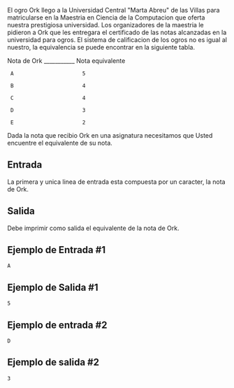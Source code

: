 El ogro Ork llego a la Universidad Central "Marta Abreu" de las Villas para matricularse en la Maestria en Ciencia de la Computacion que oferta nuestra prestigiosa universidad. Los organizadores de la maestria le pidieron a Ork que les entregara el certificado de las notas alcanzadas en la universidad para ogros. El sistema de calificacion de los ogros no es igual al nuestro, la equivalencia se puede encontrar en la siguiente tabla.



Nota de Ork ___________ Nota equivalente



```
 A                      5

 B                      4

 C                      4

 D                      3

 E                      2
```


Dada la nota que recibio Ork en una asignatura necesitamos que Usted encuentre el equivalente de su nota.



## Entrada



La primera y unica linea de entrada esta compuesta por un caracter, la nota de Ork.



## Salida



Debe imprimir como salida el equivalente de la nota de Ork.



## Ejemplo de Entrada #1



```
A
```


## Ejemplo de Salida #1



```
5
```


## Ejemplo de entrada #2



```
D
```


## Ejemplo de salida #2



```
3
```


